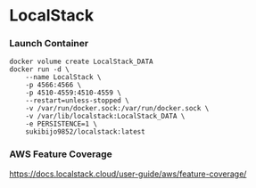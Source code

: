 # LocalStack

### Launch Container

```
docker volume create LocalStack_DATA
docker run -d \
    --name LocalStack \
    -p 4566:4566 \
    -p 4510-4559:4510-4559 \
    --restart=unless-stopped \
    -v /var/run/docker.sock:/var/run/docker.sock \
    -v /var/lib/localstack:LocalStack_DATA \
    -e PERSISTENCE=1 \
    sukibijo9852/localstack:latest
```

### AWS Feature Coverage

https://docs.localstack.cloud/user-guide/aws/feature-coverage/
